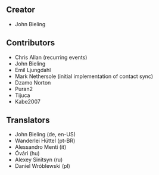 ## Creator
* John Bieling

## Contributors
* Chris Allan (recurring events)
* John Bieling
* Emil Ljungdahl
* Mark Nethersole (initial implementation of contact sync)
* Dzamo Norton
* Puran2	
* Tijuca
* Kabe2007

## Translators
* John Bieling (de, en-US)
* Wanderlei Hüttel (pt-BR)
* Alessandro Menti (it)
* Óvári (hu)
* Alexey Sinitsyn (ru)
* Daniel Wróblewski (pl)
